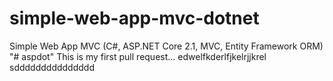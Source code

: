 # simple-web-app-mvc-dotnet
Simple Web App MVC (C#, ASP.NET Core 2.1, MVC, Entity Framework ORM)
"# aspdot" 
This is my first pull request...
edwelfkderlfjkelrjjkrel
sddddddddddddddd
